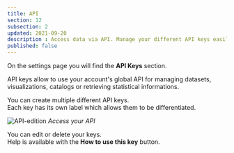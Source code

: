 ```yaml
---
title: API
section: 12
subsection: 2
updated: 2021-09-20
description : Access data via API. Manage your different API keys easily.
published: false
---
```

On the settings page you will find the **API Keys** section.

API keys allow to use your account's global API for managing datasets, visualizations, catalogs or retrieving statistical informations.

You can create multiple different API keys.  
Each key has its own label which allows them to be differentiated.

![API-edition](./images/user-guide/api-edit.jpg)
*Access your API*

You can edit or delete your keys.  
Help is available with the **How to use this key** button.
